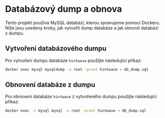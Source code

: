 # Databázový dump a obnova
Tento projekt používá MySQL databázi, kterou spravujeme pomocí Dockeru. Níže jsou uvedeny kroky, jak vytvořit dump databáze a jak obnovit databázi z dumpu.

## Vytvoření databázového dumpu

Pro vytvoření dumpu databáze `hintwave` použijte následující příkaz:

```bash
docker exec mysql mysqldump -u root -proot hintwave > db_dump.sql
```

## Obnovení databáze z dumpu

Pro obnovení databáze `hintwave` z vytvořeného dumpu použijte následující příkaz:
```bash
docker exec -i mysql mysql -u root -proot hintwave < db_dump.sql
```

